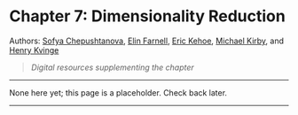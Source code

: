 
# Chapter 7: Dimensionality Reduction

Authors: [Sofya Chepushtanova](https://chepusht.mathcs.wilkes.edu/),
[Elin Farnell](https://www.linkedin.com/in/elin-farnell-7896341a/),
[Eric Kehoe](https://mathematics.colostate.edu/person/?id=DDADA2356E6A0831B8AF107EADA5F47B&sq=t),
[Michael Kirby](https://www.math.colostate.edu/~kirby/), and
[Henry Kvinge](https://hkvinge.github.io/)

> *Digital resources supplementing the chapter*

---

None here yet; this page is a placeholder.  Check back later.

---
